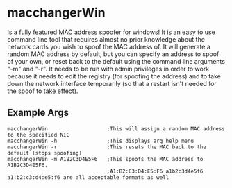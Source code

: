 macchangerWin
=============

Is a fully featured MAC address spoofer for windows! It is an easy to use command line tool that requires 
almost no prior knowledge about the network cards you wish to spoof the MAC address of. It will generate a random 
MAC address by default, but you can specify an address to spoof of your own, or reset back to the default using the command line 
arguments "-m" and "-r". It needs to be run with admin privileges in order to work because it needs to edit the registry (for
spoofing the address) and to take down the network interface temporarily (so that a restart isn't needed for the spoof to take effect).

Example Args
------------
```
macchangerWin			        ;This will assign a random MAC address to the specified NIC
macchangerWin -h		        ;This displays arg help menu
macchangerWin -r		        ;This resets the MAC back to the default (stops spoofing)
macchangerWin -m A1B2C3D4E5F6	;This spoofs the MAC address to A1B2C3D4E5F6.
								;A1:B2:C3:D4:E5:F6 a1b2c3d4e5f6 a1:b2:c3:d4:e5:f6 are all acceptable formats as well
```
